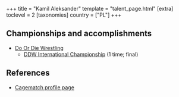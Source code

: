 +++
title = "Kamil Aleksander"
template = "talent_page.html"
[extra]
toclevel = 2
[taxonomies]
country = ["PL"]
+++

## Championships and accomplishments

* [Do Or Die Wrestling](@/o/ddw.md)
  - [DDW International Championship](@/c/ddw-international-championship.md) (1 time; final)

## References

* [Cagematch profile page](https://www.cagematch.net/?id=2&nr=10426)
